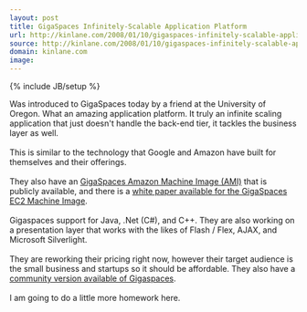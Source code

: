 ```yaml
---
layout: post
title: GigaSpaces Infinitely-Scalable Application Platform
url: http://kinlane.com/2008/01/10/gigaspaces-infinitely-scalable-application-platform/
source: http://kinlane.com/2008/01/10/gigaspaces-infinitely-scalable-application-platform/
domain: kinlane.com
image: 
---
```

{% include JB/setup %}<p>Was introduced to GigaSpaces today by a friend at the University of Oregon.  What an amazing application platform.  It truly an infinite scaling application that just doesn't handle the back-end tier, it tackles the business layer as well.<br /><br />This is similar to the technology that Google and Amazon have built for themselves and their offerings. <br /><br />They also have an <a href="http://www.gigaspaces.com/ec2/">GigaSpaces Amazon Machine Image (AMI)</a> that is publicly available, and there is a <a href="http://www.gigaspaces.com/ec2/">white paper available for the GigaSpaces EC2 Machine Image</a>.<br /><br />Gigaspaces support for Java, .Net (C#), and C++.  They are also working on a presentation layer that works with the likes of Flash / Flex, AJAX, and Microsoft Silverlight.<br /><br />They are reworking their pricing right now, however their target audience is the small business and startups so it should be affordable.  They also have a <a href="http://www.gigaspaces.com/os_downloads.html#g">community version available of Gigaspaces</a>.<br /><br />I am going to do a little more homework here.</p>
